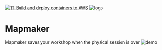 [![🏗 Build and deploy containers to AWS](https://github.com/two-trick-pony-NL/mapmaker/actions/workflows/deploy.yml/badge.svg)](https://github.com/two-trick-pony-NL/mapmaker/actions/workflows/deploy.yml)
![logo](https://user-images.githubusercontent.com/71013416/223648375-3462132b-9e69-4ce6-b8d6-3ace8256adbd.png)

# Mapmaker
Mapmaker saves your workshop when the physical session is over
![demo](https://user-images.githubusercontent.com/71013416/223648277-8662e657-6e8e-42ae-b34f-c9070de68917.jpeg)
